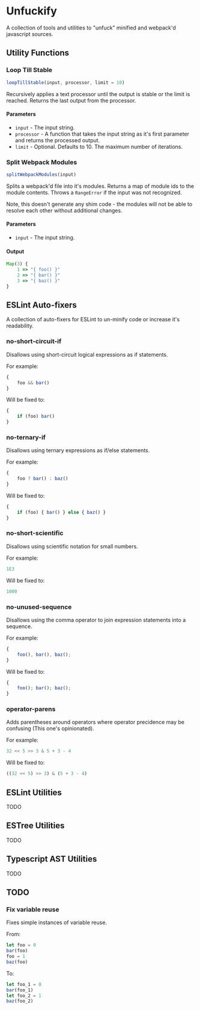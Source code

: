 Unfuckify
=========
A collection of tools and utilities to "unfuck" minified and webpack'd javascript sources.

## Utility Functions

### Loop Till Stable
```js
loopTillStable(input, processor, limit = 10)
```

Recursively applies a text processor until the output is stable or the limit is reached. Returns the last output from the processor.

#### Parameters
- `input` - The input string.
- `processor` - A function that takes the input string as it's first parameter and returns the processed output.
- `limit` - Optional. Defaults to 10. The maximum number of iterations.

### Split Webpack Modules
```js
splitWebpackModules(input)
```

Splits a webpack'd file into it's modules. Returns a map of module ids to the module contents. Throws a `RangeError` if the input was not recognized.

Note, this doesn't generate any shim code - the modules will not be able to resolve each other without additional changes.

#### Parameters
- `input` - The input string.

#### Output
```ts
Map(3) {
    1 => "{ foo() }"
    2 => "{ bar() }"
    3 => "{ baz() }"
}
```

## ESLint Auto-fixers
A collection of auto-fixers for ESLint to un-minify code or increase it's readability.

### no-short-circuit-if
Disallows using short-circuit logical expressions as if statements.

For example:
```js
{
    foo && bar()
}
```
Will be fixed to:
```js
{
    if (foo) bar()
}
```

### no-ternary-if
Disallows using ternary expressions as if/else statements.

For example:
```js
{
    foo ? bar() : baz()
}
```

Will be fixed to:
```js
{
    if (foo) { bar() } else { baz() }
}
```

### no-short-scientific
Disallows using scientific notation for small numbers.

For example:
```js
1E3
```

Will be fixed to:
```js
1000
```

### no-unused-sequence
Disallows using the comma operator to join expression statements into a sequence.

For example:
```js
{
    foo(), bar(), baz();
}
```

Will be fixed to:
```js
{
    foo(); bar(); baz();
}
```

### operator-parens
Adds parentheses around operators where operator precidence may be confusing (This one's opinionated).

For example:
```js
32 << 5 >> 3 & 5 + 3 - 4
```

Will be fixed to:
```js
((32 << 5) >> 3) & (5 + 3 - 4)
```

## ESLint Utilities
TODO

## ESTree Utilities
TODO

## Typescript AST Utilities
TODO

## TODO

### Fix variable reuse

Fixes simple instances of variable reuse.

From:
```js
let foo = 0
bar(foo)
foo = 1
baz(foo)
```

To:
```js
let foo_1 = 0
bar(foo_1)
let foo_2 = 1
baz(foo_2)
```
